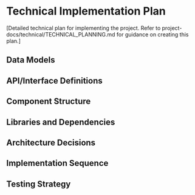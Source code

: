 # Technical Implementation Plan

[Detailed technical plan for implementing the project. Refer to project-docs/technical/TECHNICAL_PLANNING.md for guidance on creating this plan.]

## Data Models

## API/Interface Definitions

## Component Structure

## Libraries and Dependencies

## Architecture Decisions

## Implementation Sequence

## Testing Strategy